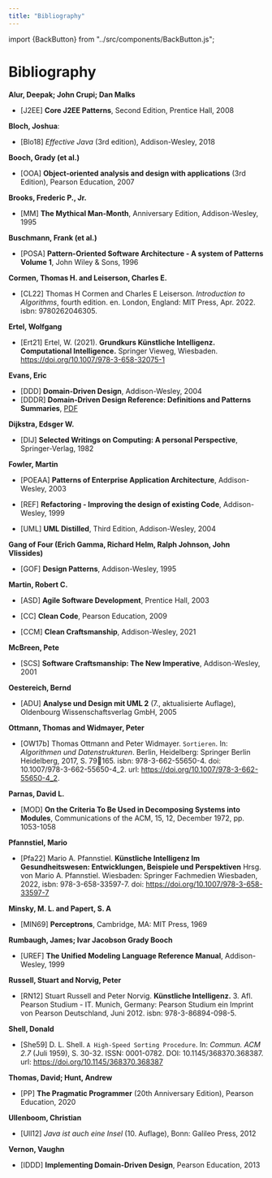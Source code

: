 ```yaml
---
title: "Bibliography"
---
```


import {BackButton} from "../src/components/BackButton.js";


# Bibliography

**Alur, Deepak; John Crupi; Dan Malks**

 - [J2EE] **Core J2EE Patterns**, Second Edition, Prentice Hall, 2008 <a name="j2ee"></a>

**Bloch, Joshua**:

 - [Blo18] _Effective Java_ (3rd edition), Addison-Wesley, 2018  <a name="blo18"></a>

**Booch, Grady (et al.)**

 - [OOA] **Object-oriented analysis and design with applications** (3rd Edition), Pearson Education, 2007 <a name="ooa"></a>

**Brooks, Frederic P., Jr.**

 - [MM] **The Mythical Man-Month**, Anniversary Edition, Addison-Wesley, 1995 <a name="mm"></a>

**Buschmann, Frank (et al.)**

- [POSA] **Pattern-Oriented Software Architecture - A system of Patterns Volume 1**, John Wiley & Sons, 1996 <a name="posa"></a>

**Cormen, Thomas H. and Leiserson, Charles E.**

 - [CL22] Thomas H Cormen and Charles E Leiserson. _Introduction to Algorithms_, fourth edition. en. London, England: MIT Press, Apr. 2022.
   isbn: 9780262046305. <a name="CL22"></a>

**Ertel, Wolfgang**
 - [Ert21] Ertel, W. (2021). **Grundkurs Künstliche Intelligenz. Computational Intelligence.** Springer Vieweg, Wiesbaden. https://doi.org/10.1007/978-3-658-32075-1 <a name="ert21"></a>

**Evans, Eric**

- [DDD] **Domain-Driven Design**, Addison-Wesley, 2004 <a name="ddd"></a>
- [DDDR] **Domain-Driven Design Reference: Definitions and Patterns Summaries**, [PDF](https://www.domainlanguage.com/product/domain-driven-design-reference) <a name="ddd"></a>

**Dijkstra, Edsger W.**

- [DIJ] **Selected Writings on Computing: A personal Perspective**, Springer-Verlag, 1982 <a name="DIJ"></a>

**Fowler, Martin**

 - [POEAA] **Patterns of Enterprise Application Architecture**, Addison-Wesley, 2003 <a name="poeaa"></a>

 - [REF] **Refactoring - Improving the design of existing Code**, Addison-Wesley, 1999 <a name="ref"></a>

 - [UML] **UML Distilled**, Third Edition, Addison-Wesley, 2004 <a name="uml"></a>

**Gang of Four (Erich Gamma, Richard Helm, Ralph Johnson, John Vlissides)**

 - [GOF] **Design Patterns**, Addison-Wesley, 1995 <a name="gof"></a>

**Martin, Robert C.**

- [ASD] **Agile Software Development**, Prentice Hall, 2003 <a name="asd"></a>

- [CC] **Clean Code**, Pearson Education, 2009 <a name="cc"></a>

- [CCM] **Clean Craftsmanship**,  Addison-Wesley, 2021 <a name="CCM"></a>

**McBreen, Pete**

- [SCS] **Software Craftsmanship: The New Imperative**, Addison-Wesley, 2001 <a name="SCS"></a>

**Oestereich, Bernd**

- [ADU] **Analyse und Design mit UML 2** (7., aktualisierte Auflage), Oldenbourg Wissenschaftsverlag GmbH, 2005 <a name="adu"></a>

**Ottmann, Thomas and Widmayer, Peter**

- [OW17b] Thomas Ottmann and Peter Widmayer. ``Sortieren``. In: _Algorithmen und Datenstrukturen_. Berlin, Heidelberg: Springer Berlin Heidelberg, 2017, S. 79165. isbn: 978-3-662-55650-4. doi:
  10.1007/978-3-662-55650-4_2. url: https://doi.org/10.1007/978-3-662-55650-4_2. <a name="OW17b"></a>

**Parnas, David L.**

- [MOD] **On the Criteria To Be Used in Decomposing Systems into Modules**, Communications of the ACM, 15, 12, December 1972, pp. 1053-1058<a name="mod"></a>

**Pfannstiel, Mario**

- [Pfa22] Mario A. Pfannstiel. **Künstliche Intelligenz Im Gesundheitswesen: Entwicklungen, Beispiele und Perspektiven** Hrsg. von Mario A. Pfannstiel. Wiesbaden: Springer Fachmedien Wiesbaden, 2022, isbn: 978-3-658-33597-7. doi: https://doi.org/10.1007/978-3-658-33597-7 <a name="pfa22"></a>

**Minsky, M. L. and Papert, S. A**
 - [MIN69] **Perceptrons**, Cambridge, MA: MIT Press, 1969 <a name="MIN69"></a>

**Rumbaugh, James; Ivar Jacobson Grady Booch**

- [UREF] **The Unified Modeling Language Reference Manual**, Addison-Wesley, 1999 <a name="uref"></a>

**Russell, Stuart and Norvig, Peter**

 - [RN12] Stuart Russell and Peter Norvig. **Künstliche Intelligenz.** 3. Afl. Pearson Studium - IT. Munich, Germany: Pearson Studium ein Imprint von Pearson Deutschland, Juni 2012. isbn: 978-3-86894-098-5. <a name="rn12"></a>

**Shell, Donald**
- [She59] D. L. Shell. ``A High-Speed Sorting Procedure``. In: _Commun. ACM 2.7_   (Juli 1959), S. 30-32. ISSN: 0001-0782. DOI: 10.1145/368370.368387. url: https://doi.org/10.1145/368370.368387 <a name="She59"></a>

**Thomas, David; Hunt, Andrew**

- [PP] **The Pragmatic Programmer** (20th Anniversary Edition), Pearson Education, 2020 <a name="pp"></a>

**Ullenboom, Christian**

- [Ull12] _Java ist auch eine Insel_ (10. Auflage), Bonn: Galileo Press, 2012  <a name="ull12"></a>

**Vernon, Vaughn**

- [IDDD] **Implementing Domain-Driven Design**, Pearson Education, 2013 <a name="iddd"></a>


<BackButton />